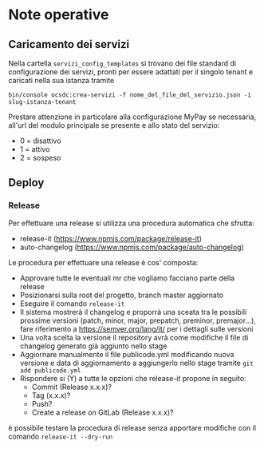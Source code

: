 # Note operative

## Caricamento dei servizi
Nella cartella `servizi_config_templates` si trovano dei file standard di configurazione dei servizi, pronti per essere adattati per il singolo tenant e  caricati nella sua istanza tramite

`bin/console ocsdc:crea-servizi -f nome_del_file_del_servizio.json -i slug-istanza-tenant`

Prestare attenzione in particolare alla configurazione MyPay se necessaria, all'url del modulo principale se presente e allo stato del servizio:

 * 0 = disattivo
 * 1 = attivo
 * 2 = sospeso

## Deploy

### Release

Per effettuare una release si utilizza una procedura automatica che sfrutta:

 * release-it  (https://www.npmjs.com/package/release-it)
 * auto-changelog (https://www.npmjs.com/package/auto-changelog)

Le procedura per effettuare una release è cos' composta:

* Approvare tutte le eventuali mr che vogliamo facciano parte della release
* Posizionarsi sulla root del progetto, branch master aggiornato
* Eseguire il comando `release-it`
* Il sistema mostrerà il changelog e proporrà una sceata tra le possibili prossime versioni (patch, minor, major, prepatch, preminor, premajor...), fare riferimento a https://semver.org/lang/it/ per i dettagli sulle versioni
* Una volta scelta la versione il repository avrà come modifiche il file di changelog generato già aggiunto nello stage
* Aggiornare manualmente il file publicode.yml modificando nuova versione e data di aggiornamento a aggiungerlo nello stage tramite `git add publicode.yml`
* Rispondere si (Y) a tutte le opzioni che release-it propone in seguito:
    - Commit (Release x.x.x)?
    - Tag (x.x.x)?
    - Push?
    - Create a release on GitLab (Release x.x.x)?

è possibile testare la procedura di release senza apportare modifiche con il comando `release-it --dry-run`


